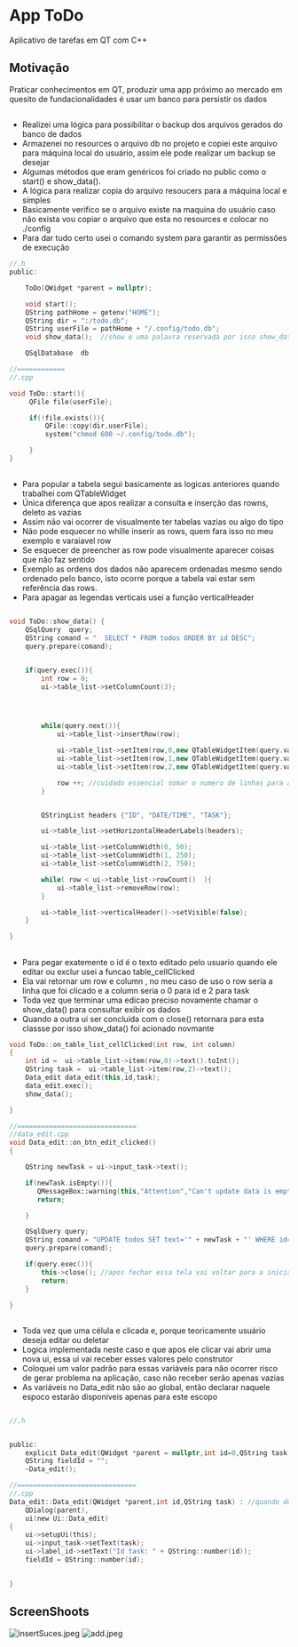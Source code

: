 # App ToDo
Aplicativo de tarefas em QT com C++


##  Motivação
Praticar conhecimentos em QT, produzir uma app próximo ao  mercado em quesito de fundacionalidades é usar um banco  para persistir os dados

##
- Realizei uma lógica para possibilitar o backup dos arquivos gerados do banco de dados
- Armazenei no resources o arquivo db no projeto e copiei este arquivo para máquina local do usuário, assim ele pode realizar um backup se desejar
- Algumas métodos que eram genéricos foi criado no public como o start() e show_data().
- A lógica para realizar copia do arquivo resoucers para a máquina local e simples
- Basicamente verifico se o arquivo existe  na maquina do usuário caso não exista vou copiar o arquivo que esta no resources e colocar no ./config
- Para dar tudo certo usei o comando system para garantir as permissões de execução

``` c ++
//.h
public:

    ToDo(QWidget *parent = nullptr);

    void start(); 
    QString pathHome = getenv("HOME");
    QString dir = ":/todo.db"; 
    QString userFile = pathHome + "/.config/todo.db"; 
    void show_data();  //show e uma palavra reservada por isso show_data;

    QSqlDatabase  db

//============
//.cpp

void ToDo::start(){
     QFile file(userFile);

     if(!file.exists()){
         QFile::copy(dir,userFile);
         system("chmod 600 ~/.config/todo.db");

     }
}

```

## 
- Para popular a tabela segui basicamente as logicas anteriores quando trabalhei com QTableWidget
- Única diferença que apos realizar a consulta e inserção das rowns, deleto as  vazias
- Assim não vai ocorrer de visualmente ter tabelas vazias ou algo do tipo
- Não pode esquecer no whille inserir as rows, quem fara isso no meu exemplo e varaiavel  row
- Se esquecer de preencher as row pode visualmente aparecer coisas que não faz sentido  
- Exemplo as ordens dos dados não aparecem ordenadas mesmo sendo ordenado pelo banco, isto ocorre porque a tabela vai estar sem referência das rows. 
- Para apagar as legendas verticais usei a função verticalHeader


``` c++

void ToDo::show_data() {
    QSqlQuery  query;
    QString comand = "  SELECT * FROM todos ORDER BY id DESC";
    query.prepare(comand);


    if(query.exec()){
        int row = 0;
        ui->table_list->setColumnCount(3);




        while(query.next()){
            ui->table_list->insertRow(row);

            ui->table_list->setItem(row,0,new QTableWidgetItem(query.value(0).toString()));
            ui->table_list->setItem(row,1,new QTableWidgetItem(query.value(1).toString()));
            ui->table_list->setItem(row,2,new QTableWidgetItem(query.value(2).toString()));

            row ++; //cuidado essencial somar o numero de linhas para alterar o insertRow
        }


        QStringList headers {"ID", "DATE/TIME", "TASK"};

        ui->table_list->setHorizontalHeaderLabels(headers);

        ui->table_list->setColumnWidth(0, 50);
        ui->table_list->setColumnWidth(1, 250);
        ui->table_list->setColumnWidth(2, 750);

        while( row < ui->table_list->rowCount()  ){
            ui->table_list->removeRow(row); 
        }

        ui->table_list->verticalHeader()->setVisible(false);
    }

}

```

## 
- Para pegar exatemente o id é o texto editado pelo  usuario quando ele editar ou exclur usei a funcao table_cellClicked
- Ela vai retornar um row e column , no meu caso de uso o row seria a linha que foi clicado e a column seria  o 0 para id e 2 para task
- Toda vez que terminar uma edicao preciso novamente chamar o show_data() para consultar exibir os dados
- Quando a outra ui  ser concluida com o close() retornara para esta classse por isso show_data() foi acionado novmante

``` c++
void ToDo::on_table_list_cellClicked(int row, int column)
{
    int id =  ui->table_list->item(row,0)->text().toInt();
    QString task =  ui->table_list->item(row,2)->text();
    Data_edit data_edit(this,id,task);
    data_edit.exec();
    show_data(); 

}

//==============================
//data_edit.cpp
void Data_edit::on_btn_edit_clicked()
{

    QString newTask = ui->input_task->text();

    if(newTask.isEmpty()){
       QMessageBox::warning(this,"Attention","Can't update data is empty");
       return;

    }

    QSqlQuery query;
    QString comand = "UPDATE todos SET text='" + newTask + "' WHERE id=' " +fieldId+ " ' ";
    query.prepare(comand);

    if(query.exec()){
        this->close(); //apos fechar essa tela vai voltar para a inicial
        return;
    }

}


```

## 
- Toda vez que uma célula e clicada e, porque teoricamente usuário deseja editar ou deletar 
- Logica implementada neste caso e que apos ele clicar vai abrir uma nova ui,  essa ui vai receber  esses valores pelo construtor
- Coloquei um valor padrão para essas variáveis para não ocorrer risco de gerar problema na aplicação, caso não receber serão apenas vazias
- As variáveis no Data_edit    não  são ao global, então declarar naquele espoco estarão disponíveis apenas para este escopo


``` c ++

//.h


public:
    explicit Data_edit(QWidget *parent = nullptr,int id=0,QString task =""); 
    QString fieldId = "";
    ~Data_edit();

//==============================
//.cpp
Data_edit::Data_edit(QWidget *parent,int id,QString task) : //quando definir no arquivo .h preciso definir aqui tambem
    QDialog(parent),
    ui(new Ui::Data_edit)
{
    ui->setupUi(this);
    ui->input_task->setText(task);
    ui->label_id->setText("Id task: " + QString::number(id));
    fieldId = QString::number(id);
  

}

```

##

## ScreenShoots
![insertSuces.jpeg](https://github.com/kenjimaeda54/todo-QT/blob/develop/assets/insertSuces.jpeg)
![add.jpeg](https://github.com/kenjimaeda54/todo-QT/blob/develop/assets/add.jpeg)






